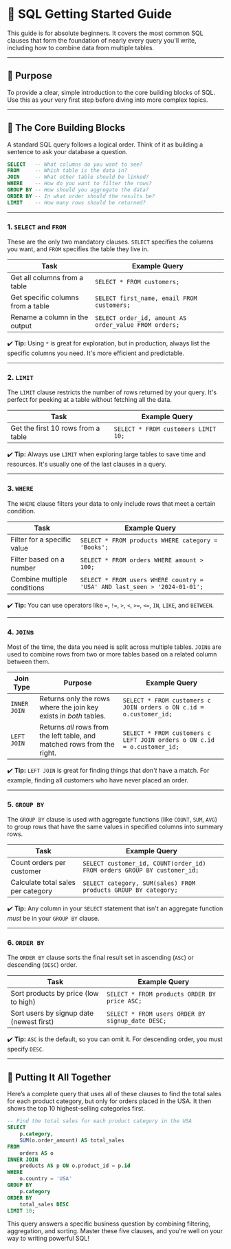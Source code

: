# 📘 SQL Getting Started Guide

This guide is for absolute beginners. It covers the most common SQL clauses that form the foundation of nearly every query you'll write, including how to combine data from multiple tables.

---

## 🎯 Purpose

To provide a clear, simple introduction to the core building blocks of SQL. Use this as your very first step before diving into more complex topics.

---

## 🧱 The Core Building Blocks

A standard SQL query follows a logical order. Think of it as building a sentence to ask your database a question.

```sql
SELECT   -- What columns do you want to see?
FROM     -- Which table is the data in?
JOIN     -- What other table should be linked?
WHERE    -- How do you want to filter the rows?
GROUP BY -- How should you aggregate the data?
ORDER BY -- In what order should the results be?
LIMIT    -- How many rows should be returned?
```

---

### 1. `SELECT` and `FROM`

These are the only two mandatory clauses. `SELECT` specifies the columns you want, and `FROM` specifies the table they live in.

| Task                               | Example Query                               |
| ---------------------------------- | ------------------------------------------- |
| Get all columns from a table       | `SELECT * FROM customers;`                  |
| Get specific columns from a table  | `SELECT first_name, email FROM customers;`  |
| Rename a column in the output      | `SELECT order_id, amount AS order_value FROM orders;` |

✔️ **Tip:** Using `*` is great for exploration, but in production, always list the specific columns you need. It's more efficient and predictable.

---

### 2. `LIMIT`

The `LIMIT` clause restricts the number of rows returned by your query. It's perfect for peeking at a table without fetching all the data.

| Task                               | Example Query                               |
| ---------------------------------- | ------------------------------------------- |
| Get the first 10 rows from a table | `SELECT * FROM customers LIMIT 10;`         |

✔️ **Tip:** Always use `LIMIT` when exploring large tables to save time and resources. It's usually one of the last clauses in a query.

---

### 3. `WHERE`

The `WHERE` clause filters your data to only include rows that meet a certain condition.

| Task                               | Example Query                                     |
| ---------------------------------- | ------------------------------------------------- |
| Filter for a specific value        | `SELECT * FROM products WHERE category = 'Books';` |
| Filter based on a number           | `SELECT * FROM orders WHERE amount > 100;`        |
| Combine multiple conditions        | `SELECT * FROM users WHERE country = 'USA' AND last_seen > '2024-01-01';` |

✔️ **Tip:** You can use operators like `=`, `!=`, `>`, `<`, `>=`, `<=`, `IN`, `LIKE`, and `BETWEEN`.

---

### 4. `JOIN`s

Most of the time, the data you need is split across multiple tables. `JOIN`s are used to combine rows from two or more tables based on a related column between them.

| Join Type     | Purpose                                                 | Example Query                                           |
| ------------- | ------------------------------------------------------- | ------------------------------------------------------- |
| `INNER JOIN`  | Returns only the rows where the join key exists in *both* tables. | `SELECT * FROM customers c JOIN orders o ON c.id = o.customer_id;` |
| `LEFT JOIN`   | Returns *all* rows from the left table, and matched rows from the right. | `SELECT * FROM customers c LEFT JOIN orders o ON c.id = o.customer_id;` |

✔️ **Tip:** `LEFT JOIN` is great for finding things that *don't* have a match. For example, finding all customers who have never placed an order.

---

### 5. `GROUP BY`

The `GROUP BY` clause is used with aggregate functions (like `COUNT`, `SUM`, `AVG`) to group rows that have the same values in specified columns into summary rows.

| Task                               | Example Query                                     |
| ---------------------------------- | ------------------------------------------------- |
| Count orders per customer          | `SELECT customer_id, COUNT(order_id) FROM orders GROUP BY customer_id;` |
| Calculate total sales per category | `SELECT category, SUM(sales) FROM products GROUP BY category;` |

✔️ **Tip:** Any column in your `SELECT` statement that isn't an aggregate function *must* be in your `GROUP BY` clause.

---

### 6. `ORDER BY`

The `ORDER BY` clause sorts the final result set in ascending (`ASC`) or descending (`DESC`) order.

| Task                               | Example Query                                     |
| ---------------------------------- | ------------------------------------------------- |
| Sort products by price (low to high) | `SELECT * FROM products ORDER BY price ASC;`      |
| Sort users by signup date (newest first) | `SELECT * FROM users ORDER BY signup_date DESC;` |

✔️ **Tip:** `ASC` is the default, so you can omit it. For descending order, you must specify `DESC`.

---

## 🧩 Putting It All Together

Here’s a complete query that uses all of these clauses to find the total sales for each product category, but only for orders placed in the USA. It then shows the top 10 highest-selling categories first.

```sql
-- Find the total sales for each product category in the USA
SELECT
    p.category,
    SUM(o.order_amount) AS total_sales
FROM
    orders AS o
INNER JOIN
    products AS p ON o.product_id = p.id
WHERE
    o.country = 'USA'
GROUP BY
    p.category
ORDER BY
    total_sales DESC
LIMIT 10;
```

This query answers a specific business question by combining filtering, aggregation, and sorting. Master these five clauses, and you're well on your way to writing powerful SQL!